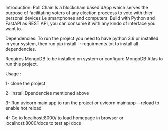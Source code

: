 
Introduction: 
Poll Chain Is a blockchain based dApp which serves the purpose of facilitating voters of any election proceess to vote with thier personal devices i.e smartphones and computers. Build with Python and FastAPI as REST API, you can consume it with any kindo of interface you want to.

Dependencies:
To run the project you need to have python 3.6 or  installed in your system, then run pip install -r requirments.txt to install all dependencies.

Requires MongoDB to be installed on system or configure MongoDB Atlas to run this project.


Usage :

1- clone the project

2- Install Dpendencies mentioned above

3- Run uvicorn main:app to run the project or uvicorn main:app --reload to enable hot reload

4- Go to localhost:8000/ to load homepage in browser or localhost:8000/docs to test api docs




